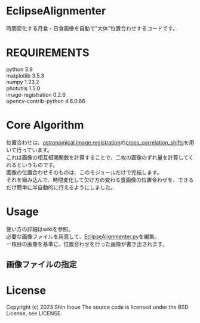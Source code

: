 # EclipseAlignmenter
時間変化する月食・日食画像を自動で"大体"位置合わせするコードです。  

# REQUIREMENTS
python 3.9  
matplotlib 3.5.3  
numpy 1.23.2  
photutils 1.5.0  
image-registration 0.2.6  
opencv-contrib-python 4.6.0.66  

# Core Algorithm
位置合わせは、[astronomical image registration](https://image-registration.readthedocs.io/en/latest/index.html)の[cross_correlation_shifts](https://image-registration.readthedocs.io/en/latest/image_registration.html#module-image_registration.cross_correlation_shifts)を用いて行っています。  
これは画像の相互相関関数を計算することで、二枚の画像のずれ量を計算してくれるというものです。  
画像の位置合わせそのものは、このモジュールだけで完結します。   
それを組み込んで、時間変化して欠け方の変わる食画像の位置合わせを、できるだけ簡単に半自動的に行えるようにしました。

# Usage
使い方の詳細はwikiを参照。  
必要な画像ファイルを用意して、[EclipseAlignmenter.py](https://github.com/ShinInoue-galaxy/EclipseAlignmenter0.0/blob/main/EclipseAlignmenter.py)を編集。  
一枚目の画像を基準に、位置合わせを行った画像が書き出されます。

## 画像ファイルの指定

# License
Copyright (c) 2023 Shin Inoue
The source code is licensed under the BSD License, see LICENSE.
